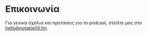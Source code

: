 # Επικοινωνία
Για γενικά σχόλια και προτάσεις για το podcast, στείλτε μας στο <hello@notatop10.fm>.
